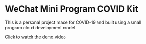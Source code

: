 # WeChat Mini Program COVID Kit

This is a personal project made for COVID-19 and built using a small program cloud development model

[Click to watch the demo video](https://www.youtube.com/watch?v=vokFdUy1kCU)

